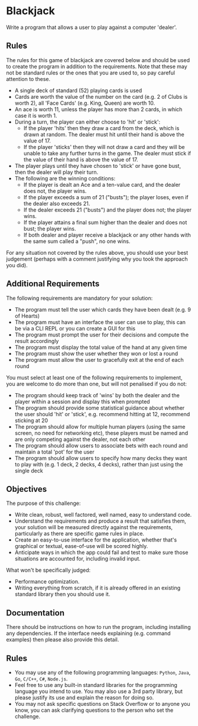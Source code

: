 # Blackjack 
Write a program that allows a user to play against a computer 'dealer'. 

## Rules

The rules for this game of blackjack are covered below and should be used to create the program in addition to the requirements.
Note that these may not be standard rules or the ones that you are used to, so pay careful attention to these.

- A single deck of standard (52) playing cards is used
- Cards are worth the value of the number on the card (e.g. 2 of Clubs is worth 2), all 'Face Cards' (e.g. King, Queen) are worth 10.
- An ace is worth 11, unless the player has more than 2 cards, in which case it is worth 1.
- During a turn, the player can either choose to 'hit' or 'stick':
    - If the player 'hits' then they draw a card from the deck, which is drawn at random. The dealer must hit until their hand is above the value of 17. 
    - If the player 'sticks' then they will not draw a card and they will be unable to take any further turns in the game. The dealer must stick if the value of their hand is above the value of 17.
- The player plays until they have chosen to 'stick' or have gone bust, then the dealer will play their turn. 
- The following are the winning conditions:
    - If the player is dealt an Ace and a ten-value card, and the dealer does not, the player wins.
    - If the player exceeds a sum of 21 ("busts"); the player loses, even if the dealer also exceeds 21.
    - If the dealer exceeds 21 ("busts") and the player does not; the player wins.
    - If the player attains a final sum higher than the dealer and does not bust; the player wins.
    - If both dealer and player receive a blackjack or any other hands with the same sum called a "push", no one wins.

For any situation not covered by the rules above, you should use your best judgement (perhaps with a comment justifying why you took the approach you did).

## Additional Requirements

The following requirements are mandatory for your solution:

- The program must tell the user which cards they have been dealt (e.g. 9 of Hearts)
- The program must have an interface the user can use to play, this can be via a CLI REPL or you can create a GUI for this
- The program must prompt the user for their decisions and compute the result accordingly
- The program must display the total value of the hand at any given time
- The program must show the user whether they won or lost a round
- The program must allow the user to gracefully exit at the end of each round 

You must select at least one of the following requirements to implement, you are welcome to do more than one, but will not penalised if you do not:

- The program should keep track of 'wins' by both the dealer and the player within a session and display this when prompted 
- The program should provide some statistical guidance about whether the user should 'hit' or 'stick', e.g. recommend hitting at 12, recommend sticking at 20
- The program should allow for multiple human players (using the same screen, no need for networking etc), these players must be named and are only competing against the dealer, not each other
- The program should allow users to associate bets with each round and maintain a total 'pot' for the user
- The program should allow users to specify how many decks they want to play with (e.g. 1 deck, 2 decks, 4 decks), rather than just using the single deck

## Objectives 

The purpose of this challenge:

- Write clean, robust, well factored, well named, easy to understand code.
- Understand the requirements and produce a result that satisfies them, your solution will be measured directly against the requirements, particularly as there are specific game rules in place.
- Create an easy-to-use interface for the application, whether that's graphical or textual, ease-of-use will be scored highly.
- Anticipate ways in which the app could fail and test to make sure those situations are accounted for, including invalid input.

What won't be specifically judged:
- Performance optimization.
- Writing everything from scratch, if it is already offered in an existing standard library then you should use it.

## Documentation
There should be instructions on how to run the program, including installing any dependencies. 
If the interface needs explaining (e.g. command examples) then please also provide this detail.

## Rules
- You may use any of the following programming languages: `Python`, `Java`, `Go`, `C/C++`, `C#`, `Node.js`.
- Feel free to use any built-in standard libraries for the programming language you intend to use.  You may also use a 3rd party library, but please justify its use and explain the reason for doing so.
- You may not ask specific questions on Stack Overflow or to anyone you know, you can ask clarifying questions to the person who set the challenge.


